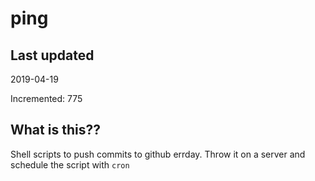 # ping

## Last updated
2019-04-19

Incremented: 775

## What is this??
Shell scripts to push commits to github errday. Throw it on a server and schedule the script with `cron`

